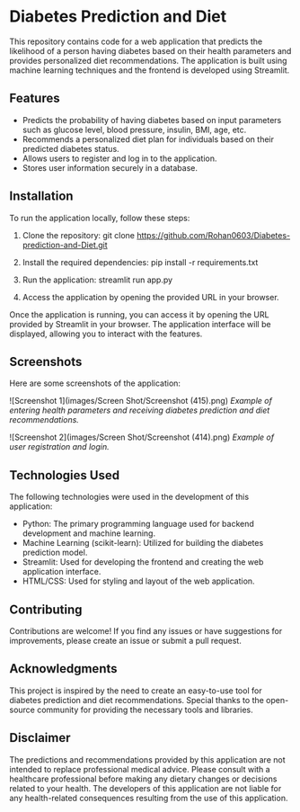 # Diabetes Prediction and Diet

This repository contains code for a web application that predicts the likelihood of a person having diabetes based on their health parameters and provides personalized diet recommendations. The application is built using machine learning techniques and the frontend is developed using Streamlit.

## Features

- Predicts the probability of having diabetes based on input parameters such as glucose level, blood pressure, insulin, BMI, age, etc.
- Recommends a personalized diet plan for individuals based on their predicted diabetes status.
- Allows users to register and log in to the application.
- Stores user information securely in a database.

## Installation

To run the application locally, follow these steps:

1. Clone the repository:
   git clone https://github.com/Rohan0603/Diabetes-prediction-and-Diet.git
   
 2. Install the required dependencies:
   pip install -r requirements.txt
   
 3. Run the application:
   streamlit run app.py
   
 4. Access the application by opening the provided URL in your browser.

   Once the application is running, you can access it by opening the URL provided by Streamlit in your browser. The application interface will be displayed, allowing you to interact with the features.

## Screenshots

Here are some screenshots of the application:

![Screenshot 1](images/Screen Shot/Screenshot (415).png)
_Example of entering health parameters and receiving diabetes prediction and diet recommendations._

![Screenshot 2](images/Screen Shot/Screenshot (414).png)
_Example of user registration and login._

## Technologies Used

The following technologies were used in the development of this application:

- Python: The primary programming language used for backend development and machine learning.
- Machine Learning (scikit-learn): Utilized for building the diabetes prediction model.
- Streamlit: Used for developing the frontend and creating the web application interface.
- HTML/CSS: Used for styling and layout of the web application.

## Contributing

Contributions are welcome! If you find any issues or have suggestions for improvements, please create an issue or submit a pull request.


## Acknowledgments

This project is inspired by the need to create an easy-to-use tool for diabetes prediction and diet recommendations. Special thanks to the open-source community for providing the necessary tools and libraries.

## Disclaimer

The predictions and recommendations provided by this application are not intended to replace professional medical advice. Please consult with a healthcare professional before making any dietary changes or decisions related to your health. The developers of this application are not liable for any health-related consequences resulting from the use of this application.


